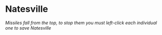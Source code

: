 # Natesville
*Missiles fall from the top, to stop them you must left-click each individual one to save Natesville*

